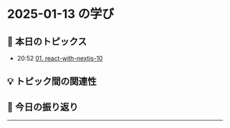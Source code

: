# 2025-01-13 の学び

## 📝 本日のトピックス

- 20:52 [01. react-with-nextjs-10](./01-react-with-nextjs-10/)

## 💡 トピック間の関連性

## 📌 今日の振り返り

---
